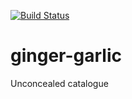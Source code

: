 [![Build Status](https://dev.azure.com/278840/Mosquito/_apis/build/status/ravikusuma.ginger-garlic?branchName=master)](https://dev.azure.com/278840/Mosquito/_build/latest?definitionId=1&branchName=master)

# ginger-garlic
Unconcealed catalogue
